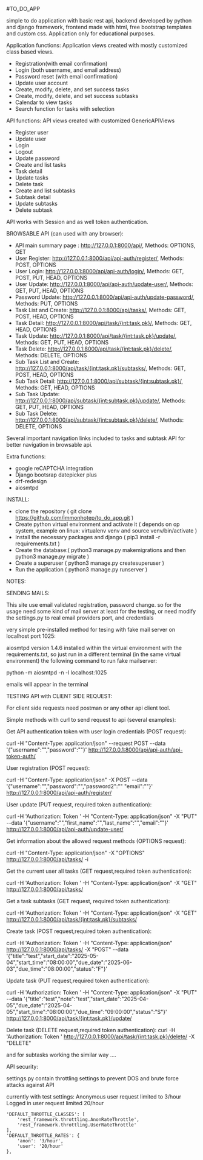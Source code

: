 #TO_DO_APP

simple to do application with basic rest api, backend developed by python and django framework, frontend made with html, free bootstrap templates and custom css.
Application only for educational purposes.

Application functions:
Application views created with mostly customized class based views. 

- Registration(with email confirmation)
- Login (both username, and email address)
- Password reset (with email confirmation)
- Update user account
- Create, modify, delete, and set success tasks
- Create, modify, delete, and set success subtasks
- Calendar to view tasks
- Search function for tasks with selection

API functions:
API views created with customized GenericAPIViews

- Register user
- Update user
- Login 
- Logout
- Update password
- Create and list tasks
- Task detail
- Update tasks
- Delete task
- Create and list subtasks
- Subtask detail
- Update subtasks
- Delete subtask

API works with Session and as well token authentication.

BROWSABLE API (can used with any browser):

- API main summary page : http://127.0.0.1:8000/api/,  Methods: OPTIONS, GET
- User Register: http://127.0.0.1:8000/api/api-auth/register/, Methods: POST, OPTIONS
- User Login: http://127.0.0.1:8000/api/api-auth/login/,   Methods: GET, POST, PUT, HEAD, OPTIONS
- User Update: http://127.0.0.1:8000/api/api-auth/update-user/,    Methods: GET, PUT, HEAD, OPTIONS
- Password Update: http://127.0.0.1:8000/api/api-auth/update-password/, Methods:  PUT, OPTIONS
- Task List and Create: http://127.0.0.1:8000/api/tasks/,  Methods: GET, POST, HEAD, OPTIONS
- Task Detail: http://127.0.0.1:8000/api/task/{int:task.pk}/, Methods: GET, HEAD, OPTIONS
- Task Update: http://127.0.0.1:8000/api/task/{int:task.pk}/update/, Methods: GET, PUT, HEAD, OPTIONS
- Task Delete: http://127.0.0.1:8000/api/task/{int:task.pk}/delete/, Methods: DELETE, OPTIONS
- Sub Task List and Create: http://127.0.0.1:8000/api/task/{int:task.pk}/subtasks/, Methods: GET, POST, HEAD, OPTIONS
- Sub Task Detail: http://127.0.0.1:8000/api/subtask/{int:subtask.pk}/, Methods: GET, HEAD, OPTIONS
- Sub Task Update: http://127.0.0.1:8000/api/subtask/{int:subtask.pk}/update/, Methods:  GET, PUT, HEAD, OPTIONS
- Sub Task Delete: http://127.0.0.1:8000/api/subtask/{int:subtask.pk}/delete/, Methods: DELETE, OPTIONS


Several important navigation links included to tasks and subtask API for better navigation in browsable api.


Extra functions:

- google reCAPTCHA integration
- Django bootsrap datepicker plus
- drf-redesign
- aiosmtpd


INSTALL:
- clone the repository ( git clone https://github.com/immonhotep/to_do_app.git )
- Create python virtual environment and activate it ( depends on op system, example on linux: virtualenv venv  and source venv/bin/activate )
- Install the necessary packages and django  ( pip3 install -r requirements.txt )
- Create the database:( python3 manage.py makemigrations and then python3 manage.py migrate )
- Create a superuser ( python3 manage.py createsuperuser )
- Run the application ( python3 manage.py runserver )


NOTES:

SENDING MAILS:

This site use email validated registration, password change.
so for the usage need some kind of mail server at least for the testing, or need modify the settings.py to real email providers port, and credentials

very simple pre-installed method for tesing with fake mail server on localhost port 1025:

aiosmtpd version 1.4.6 installed within the virtual environment with the requirements.txt, so just run in a different terminal (in the same virtual environment) the following command to run fake mailserver:

python -m aiosmtpd -n -l localhost:1025

emails will appear in the terminal


TESTING API with CLIENT SIDE REQUEST: 

For client side requests need postman or any other api client tool. 


Simple methods with curl to send request to api (several examples):

Get API authentication token with user login credentials (POST request):

curl -H "Content-Type: application/json" --request POST --data '{"username":"<username>","password":"<password>"}' http://127.0.0.1:8000/api/api-auth/api-token-auth/


User registration (POST request):

curl -H "Content-Type: application/json" -X POST --data '{"username":"<username>","password":"<password1>","password2":"<password2>" "email":"<email>"}' http://127.0.0.1:8000/api/api-auth/register/


User update (PUT request, required token authentication):

curl  -H 'Authorization: Token <token>' -H "Content-Type: application/json"  -X "PUT" --data '{"username":"<username>","first_name":"<first name>","last_name":"<last name>","email":"<email>"}' http://127.0.0.1:8000/api/api-auth/update-user/

Get information about the allowed request methods (OPTIONS request):

curl   -H "Content-Type: application/json"  -X "OPTIONS" http://127.0.0.1:8000/api/tasks/ -i

Get the current user all tasks (GET request,required token authentication):

curl  -H 'Authorization: Token <token>' -H "Content-Type: application/json"  -X "GET" http://127.0.0.1:8000/api/tasks/

Get a  task subtasks (GET request, required token authentication):

curl  -H 'Authorization: Token <token>' -H "Content-Type: application/json"  -X "GET" http://127.0.0.1:8000/api/task/{int:task.pk}/subtasks/

Create task (POST request,required token authentication):

curl  -H 'Authorization: Token <token>' -H "Content-Type: application/json" http://127.0.0.1:8000/api/tasks/ -X "POST" --data '{"title":"test","start_date":"2025-05-04","start_time":"08:00:00","due_date":"2025-06-03","due_time":"08:00:00","status":"F"}'

Update task (PUT request,required token authentication):

curl  -H 'Authorization: Token <token>' -H "Content-Type: application/json"  -X "PUT" --data '{"title":"test","note":"test","start_date":"2025-04-05","due_date":"2025-04-05","start_time":"08:00:00","due_time":"09:00:00","status":"S"}' http://127.0.0.1:8000/api/task/{int:task.pk}/update/

Delete task (DELETE request,required token authentication):
curl  -H 'Authorization: Token <token>' http://127.0.0.1:8000/api/task/{int:task.pk}/delete/  -X "DELETE"



and for subtasks working the similar way ....



API security:

settings.py contain throttling settings to prevent DOS and brute force attacks against API

currently with test settings:
Anonymous user request limited to 3/hour
Logged in user request limited 20/hour

    'DEFAULT_THROTTLE_CLASSES': [
        'rest_framework.throttling.AnonRateThrottle',
        'rest_framework.throttling.UserRateThrottle'
    ],
    'DEFAULT_THROTTLE_RATES': {
        'anon': '3/hour',
        'user': '20/hour'
    },


